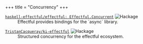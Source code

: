 +++
title = "Concurrency"
+++

<dl>
    <dt>
        <a href="https://hackage.haskell.org/package/effectful/docs/Effectful-Concurrent.html"><code>haskell-effectful/effectful: Effectful.Concurrent</code></a>
        <img src="https://img.shields.io/hackage/v/effectful.svg" alt="Hackage" data-canonical-src="https://img.shields.io/hackage/v/effectful.svg" style="max-width: 100%;">
    </dt>
    <dd> Effectful provides bindings for the `async` library. </dd>
</dl>

<dl>
    <dt>
        <a href="https://github.com/TristanCacqueray/ki-effectful#readme"><code>TristanCacqueray/ki-effectful</code></a>
        <img src="https://img.shields.io/hackage/v/ki-effectful.svg" alt="Hackage" data-canonical-src="https://img.shields.io/hackage/v/ki-effectful.svg" style="max-width: 100%;">
    </dt>
    <dd> Structured concurrency for the effectful ecosystem.</dd>
</dl>
